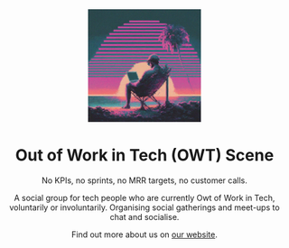 <div align="center">

  <img src="../owt-scene-logo.jpg" alt="OWT Scene Logo" width="200" height="auto" />
  <h1>Out of Work in Tech (OWT) Scene</h1>

  <p>
No KPIs, no sprints, no MRR targets, no customer calls.

A social group for tech people who are currently Owt of Work in Tech, voluntarily or involuntarily. Organising social gatherings and meet-ups to chat and socialise.

Find out more about us on [our website](https://owt-scene.github.io).
  </p>
</div>
